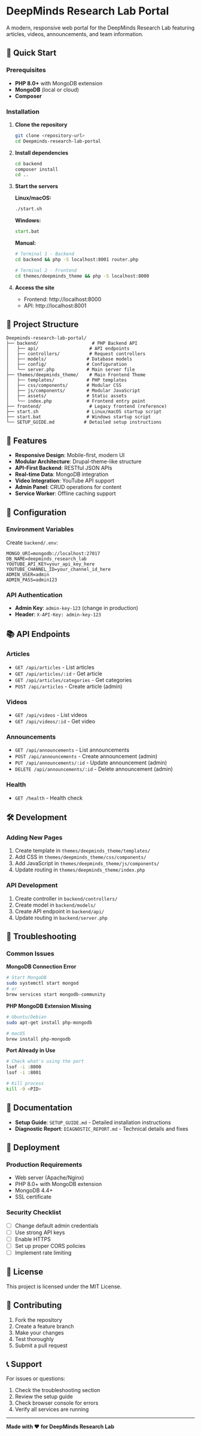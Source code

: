 # DeepMinds Research Lab Portal

A modern, responsive web portal for the DeepMinds Research Lab featuring articles, videos, announcements, and team information.

## 🚀 Quick Start

### Prerequisites
- **PHP 8.0+** with MongoDB extension
- **MongoDB** (local or cloud)
- **Composer**

### Installation

1. **Clone the repository**
   ```bash
   git clone <repository-url>
   cd Deepminds-research-lab-portal
   ```

2. **Install dependencies**
   ```bash
   cd backend
   composer install
   cd ..
   ```

3. **Start the servers**
   
   **Linux/macOS:**
   ```bash
   ./start.sh
   ```
   
   **Windows:**
   ```cmd
   start.bat
   ```
   
   **Manual:**
   ```bash
   # Terminal 1 - Backend
   cd backend && php -S localhost:8001 router.php
   
   # Terminal 2 - Frontend  
   cd themes/deepminds_theme && php -S localhost:8000
   ```

4. **Access the site**
   - Frontend: http://localhost:8000
   - API: http://localhost:8001

## 📁 Project Structure

```
Deepminds-research-lab-portal/
├── backend/                    # PHP Backend API
│   ├── api/                   # API endpoints
│   ├── controllers/           # Request controllers  
│   ├── models/               # Database models
│   ├── config/               # Configuration
│   └── server.php            # Main server file
├── themes/deepminds_theme/    # Main Frontend Theme
│   ├── templates/            # PHP templates
│   ├── css/components/       # Modular CSS
│   ├── js/components/        # Modular JavaScript
│   ├── assets/               # Static assets
│   └── index.php             # Frontend entry point
├── frontend/                  # Legacy frontend (reference)
├── start.sh                  # Linux/macOS startup script
├── start.bat                 # Windows startup script
└── SETUP_GUIDE.md           # Detailed setup instructions
```

## 🎯 Features

- **Responsive Design**: Mobile-first, modern UI
- **Modular Architecture**: Drupal-theme-like structure
- **API-First Backend**: RESTful JSON APIs
- **Real-time Data**: MongoDB integration
- **Video Integration**: YouTube API support
- **Admin Panel**: CRUD operations for content
- **Service Worker**: Offline caching support

## 🔧 Configuration

### Environment Variables
Create `backend/.env`:
```env
MONGO_URI=mongodb://localhost:27017
DB_NAME=deepminds_research_lab
YOUTUBE_API_KEY=your_api_key_here
YOUTUBE_CHANNEL_ID=your_channel_id_here
ADMIN_USER=admin
ADMIN_PASS=admin123
```

### API Authentication
- **Admin Key**: `admin-key-123` (change in production)
- **Header**: `X-API-Key: admin-key-123`

## 📚 API Endpoints

### Articles
- `GET /api/articles` - List articles
- `GET /api/articles/:id` - Get article
- `GET /api/articles/categories` - Get categories
- `POST /api/articles` - Create article (admin)

### Videos  
- `GET /api/videos` - List videos
- `GET /api/videos/:id` - Get video

### Announcements
- `GET /api/announcements` - List announcements
- `POST /api/announcements` - Create announcement (admin)
- `PUT /api/announcements/:id` - Update announcement (admin)
- `DELETE /api/announcements/:id` - Delete announcement (admin)

### Health
- `GET /health` - Health check

## 🛠️ Development

### Adding New Pages
1. Create template in `themes/deepminds_theme/templates/`
2. Add CSS in `themes/deepminds_theme/css/components/`
3. Add JavaScript in `themes/deepminds_theme/js/components/`
4. Update routing in `themes/deepminds_theme/index.php`

### API Development
1. Create controller in `backend/controllers/`
2. Create model in `backend/models/`
3. Create API endpoint in `backend/api/`
4. Update routing in `backend/server.php`

## 🐛 Troubleshooting

### Common Issues

**MongoDB Connection Error**
```bash
# Start MongoDB
sudo systemctl start mongod
# or
brew services start mongodb-community
```

**PHP MongoDB Extension Missing**
```bash
# Ubuntu/Debian
sudo apt-get install php-mongodb

# macOS  
brew install php-mongodb
```

**Port Already in Use**
```bash
# Check what's using the port
lsof -i :8000
lsof -i :8001

# Kill process
kill -9 <PID>
```

## 📖 Documentation

- **Setup Guide**: `SETUP_GUIDE.md` - Detailed installation instructions
- **Diagnostic Report**: `DIAGNOSTIC_REPORT.md` - Technical details and fixes

## 🚀 Deployment

### Production Requirements
- Web server (Apache/Nginx)
- PHP 8.0+ with MongoDB extension
- MongoDB 4.4+
- SSL certificate

### Security Checklist
- [ ] Change default admin credentials
- [ ] Use strong API keys
- [ ] Enable HTTPS
- [ ] Set up proper CORS policies
- [ ] Implement rate limiting

## 📄 License

This project is licensed under the MIT License.

## 🤝 Contributing

1. Fork the repository
2. Create a feature branch
3. Make your changes
4. Test thoroughly
5. Submit a pull request

## 📞 Support

For issues or questions:
1. Check the troubleshooting section
2. Review the setup guide
3. Check browser console for errors
4. Verify all services are running

---

**Made with ❤️ for DeepMinds Research Lab**
